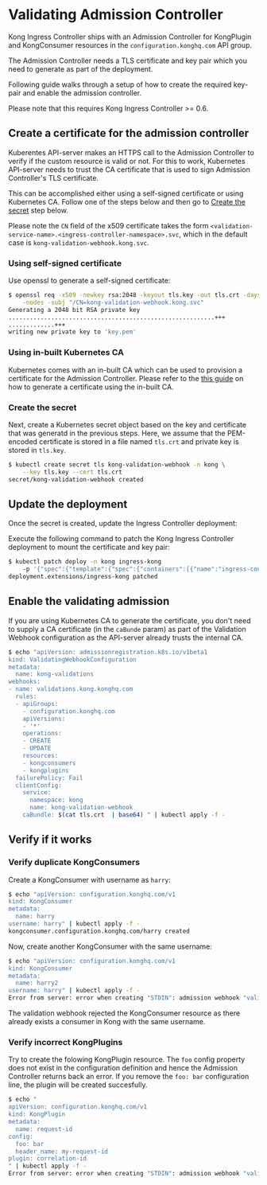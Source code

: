 # Validating Admission Controller

Kong Ingress Controller ships with an Admission Controller for KongPlugin
and KongConsumer resources in the `configuration.konghq.com` API group.

The Admission Controller needs a TLS certificate and key pair which
you need to generate as part of the deployment.

Following guide walks through a setup of how to create the required key-pair
and enable the admission controller.

Please note that this requires Kong Ingress Controller >= 0.6.

## Create a certificate for the admission controller

Kuberentes API-server makes an HTTPS call to the Admission Controller to verify
if the custom resource is valid or not. For this to work, Kubernetes API-server
needs to trust the CA certificate that is used to sign Admission Controller's
TLS certificate.

This can be accomplished either using a self-signed certificate or using
Kubernetes CA. Follow one of the steps below and then go to
[Create the secret](#create-the-secret) step below.

Please note the `CN` field of the x509 certificate takes the form
`<validation-service-name>.<ingress-controller-namespace>.svc`, which
in the default case is `kong-validation-webhook.kong.svc`.

### Using self-signed certificate

Use openssl to generate a self-signed certificate:

```bash
$ openssl req -x509 -newkey rsa:2048 -keyout tls.key -out tls.crt -days 365  \
    -nodes -subj "/CN=kong-validation-webhook.kong.svc"
Generating a 2048 bit RSA private key
..........................................................+++
.............+++
writing new private key to 'key.pem'
```

### Using in-built Kubernetes CA

Kubernetes comes with an in-built CA which can be used to provision
a certificate for the Admission Controller.
Please refer to the
[this guide](https://kubernetes.io/docs/tasks/tls/managing-tls-in-a-cluster/)
on how to generate a certificate using the in-built CA.

### Create the secret

Next, create a Kubernetes secret object based on the key and certificate that
was generatd in the previous steps.
Here, we assume that the PEM-encoded certificate is stored in a file named
`tls.crt` and private key is stored in `tls.key`.

```bash
$ kubectl create secret tls kong-validation-webhook -n kong \
    --key tls.key --cert tls.crt
secret/kong-validation-webhook created
```

## Update the deployment

Once the secret is created, update the Ingress Controller deployment:

Execute the following command to patch the Kong Ingress Controller deployment
to mount the certificate and key pair:

```bash
$ kubectl patch deploy -n kong ingress-kong
    -p '{"spec":{"template":{"spec":{"containers":[{"name":"ingress-controller","volumeMounts":[{"name":"validation-webhook","mountPath":"/admission-webhook"}]}],"volumes":[{"secret":{"secretName":"kong-validation-webhook"},"name":"validation-webhook"}]}}}}'
deployment.extensions/ingress-kong patched
```

## Enable the validating admission

If you are using Kubernetes CA to generate the certificate, you don't need
to supply a CA certificate (in the `caBunde` param)
as part of the Validation Webhook configuration
as the API-server already trusts the internal CA.

```bash
$ echo "apiVersion: admissionregistration.k8s.io/v1beta1
kind: ValidatingWebhookConfiguration
metadata:
  name: kong-validations
webhooks:
- name: validations.kong.konghq.com
  rules:
  - apiGroups:
    - configuration.konghq.com
    apiVersions:
    - '*'
    operations:
    - CREATE
    - UPDATE
    resources:
    - kongconsumers
    - kongplugins
  failurePolicy: Fail
  clientConfig:
    service:
      namespace: kong
      name: kong-validation-webhook
    caBundle: $(cat tls.crt  | base64) " | kubectl apply -f -
```

## Verify if it works

### Verify duplicate KongConsumers

Create a KongConsumer with username as `harry`:

```bash
$ echo "apiVersion: configuration.konghq.com/v1
kind: KongConsumer
metadata:
  name: harry
username: harry" | kubectl apply -f -
kongconsumer.configuration.konghq.com/harry created
```

Now, create another KongConsumer with the same username:

```bash
$ echo "apiVersion: configuration.konghq.com/v1
kind: KongConsumer
metadata:
  name: harry2
username: harry" | kubectl apply -f -
Error from server: error when creating "STDIN": admission webhook "validations.kong.konghq.com" denied the request: consumer already exists
```

The validation webhook rejected the KongConsumer resource as there already
exists a consumer in Kong with the same username.

### Verify incorrect KongPlugins

Try to create the folowing KongPlugin resource.
The `foo` config property does not exist in the configuration definition and
hence the Admission Controller returns back an error.
If you remove the `foo: bar` configuration line, the plugin will be
created succesfully.

```bash
$ echo "
apiVersion: configuration.konghq.com/v1
kind: KongPlugin
metadata:
  name: request-id
config:
  foo: bar
  header_name: my-request-id
plugin: correlation-id
" | kubectl apply -f -
Error from server: error when creating "STDIN": admission webhook "validations.kong.konghq.com" denied the request: 400 Bad Request {"fields":{"config":{"foo":"unknown field"}},"name":"schema violation","code":2,"message":"schema violation (config.foo: unknown field)"}
```
